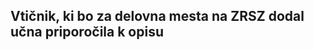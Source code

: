 <html>
    <head>
    </head>
    <body>
        <h2>Vtičnik, ki bo za delovna mesta na ZRSZ dodal učna priporočila k opisu</h2>
 </body>
</html>